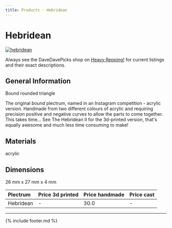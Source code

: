 ```yaml
---
title: Products - Hebridean
---
```

# Hebridean

[![hebridean](../../assets/images/hebridean.jpg "Hebridean")](/picks/hebridean)

Always see the DaveDavePicks shop on [Heavy Repping!](https://www.heavyrepping.com/store/shop/davedavepicks/) for current listings and their exact descriptions.

## General Information
Bound rounded triangle

The original *bound* plectrum, named in an Instagram competition - acrylic version. Handmade from two different colours of acrylic and requiring precision positive and negative curves to allow the parts to come together. This takes time... See The Hebridean II for the 3d-printed version, that's equally awesome and much less time consuming to make!

## Materials
acrylic

## Dimensions
26 mm x 27 mm x 4 mm

| **Plectrum**                                        | **Price 3d printed**   | **Price handmade**   | **Price cast**   |
|:----------------------------------------------------|:-----------------------|:---------------------|:-----------------|
| Hebridean                                          | -               | 30.0             | -         |

---

{% include footer.md %}